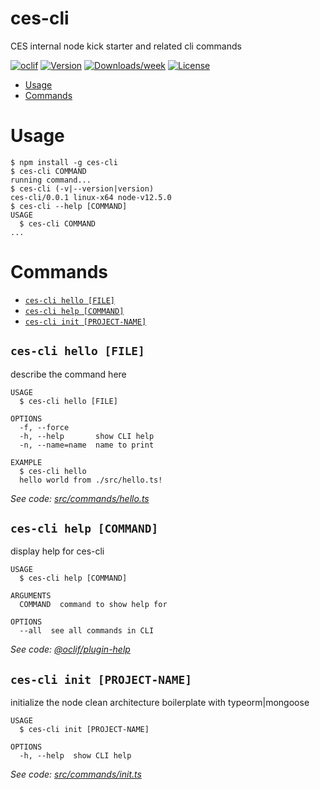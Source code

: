 ces-cli
=======

CES internal node kick starter and related cli commands

[![oclif](https://img.shields.io/badge/cli-oclif-brightgreen.svg)](https://oclif.io)
[![Version](https://img.shields.io/npm/v/ces-cli.svg)](https://npmjs.org/package/ces-cli)
[![Downloads/week](https://img.shields.io/npm/dw/ces-cli.svg)](https://npmjs.org/package/ces-cli)
[![License](https://img.shields.io/npm/l/ces-cli.svg)](https://github.com/sudharsan-gandhi/ces-cli/blob/master/package.json)

<!-- toc -->
* [Usage](#usage)
* [Commands](#commands)
<!-- tocstop -->
# Usage
<!-- usage -->
```sh-session
$ npm install -g ces-cli
$ ces-cli COMMAND
running command...
$ ces-cli (-v|--version|version)
ces-cli/0.0.1 linux-x64 node-v12.5.0
$ ces-cli --help [COMMAND]
USAGE
  $ ces-cli COMMAND
...
```
<!-- usagestop -->
# Commands
<!-- commands -->
* [`ces-cli hello [FILE]`](#ces-cli-hello-file)
* [`ces-cli help [COMMAND]`](#ces-cli-help-command)
* [`ces-cli init [PROJECT-NAME]`](#ces-cli-init-project-name)

## `ces-cli hello [FILE]`

describe the command here

```
USAGE
  $ ces-cli hello [FILE]

OPTIONS
  -f, --force
  -h, --help       show CLI help
  -n, --name=name  name to print

EXAMPLE
  $ ces-cli hello
  hello world from ./src/hello.ts!
```

_See code: [src/commands/hello.ts](https://github.com/sudharsan-gandhi/ces-cli/blob/v0.0.1/src/commands/hello.ts)_

## `ces-cli help [COMMAND]`

display help for ces-cli

```
USAGE
  $ ces-cli help [COMMAND]

ARGUMENTS
  COMMAND  command to show help for

OPTIONS
  --all  see all commands in CLI
```

_See code: [@oclif/plugin-help](https://github.com/oclif/plugin-help/blob/v2.2.1/src/commands/help.ts)_

## `ces-cli init [PROJECT-NAME]`

initialize the node clean architecture boilerplate with typeorm|mongoose

```
USAGE
  $ ces-cli init [PROJECT-NAME]

OPTIONS
  -h, --help  show CLI help
```

_See code: [src/commands/init.ts](https://github.com/sudharsan-gandhi/ces-cli/blob/v0.0.1/src/commands/init.ts)_
<!-- commandsstop -->
